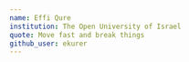 ```yaml
---
name: Effi Qure
institution: The Open University of Israel
quote: Move fast and break things
github_user: ekurer
---
```

